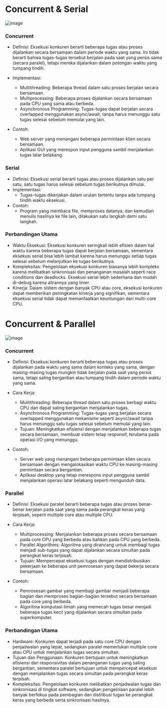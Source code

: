 # Concurrent & Serial

![image](https://github.com/febiana0/SysOP24-3123521013/assets/148712001/1850b4fb-6d96-44d2-abb8-d262725dc35a)

### Concurrent

- Definisi: Eksekusi konkuren berarti beberapa tugas atau proses dijalankan secara bersamaan dalam periode waktu yang sama. Ini tidak berarti bahwa tugas-tugas tersebut berjalan pada saat yang persis sama (secara paralel), tetapi mereka dijalankan dalam potongan waktu yang tumpang tindih.
- Implementasi:
  
  - Multithreading: Beberapa thread dalam satu proses berjalan secara bersamaan.
  - Multiprocessing: Beberapa proses dijalankan secara bersamaan pada CPU yang sama atau berbeda.
  - Asynchronous Programming: Tugas-tugas dapat berjalan secara overlapped menggunakan async/await, tanpa harus menunggu satu tugas selesai sebelum memulai yang lain.
- Contoh:
  - Web server yang menangani beberapa permintaan klien secara bersamaan.
  - Aplikasi GUI yang merespon input pengguna sambil menjalankan tugas latar belakang.

### Serial
- Definisi: Eksekusi serial berarti tugas atau proses dijalankan satu per satu, satu tugas harus selesai sebelum tugas berikutnya dimulai.
- Implementasi:
  - Tugas-tugas dikerjakan dalam urutan tertentu tanpa ada tumpang tindih waktu eksekusi.
- Contoh:
  - Program yang membaca file, memproses datanya, dan kemudian menulis hasilnya ke file lain, dilakukan satu langkah demi satu langkah.

### Perbandingan Utama
- Waktu Eksekusi: Eksekusi konkuren seringkali lebih efisien dalam hal waktu karena beberapa tugas dapat berjalan bersamaan, sementara eksekusi serial bisa lebih lambat karena harus menunggu setiap tugas selesai sebelum melanjutkan ke tugas berikutnya.
- Kompleksitas: Pengelolaan eksekusi konkuren biasanya lebih kompleks karena melibatkan sinkronisasi dan penanganan masalah seperti race conditions dan deadlocks. Eksekusi serial lebih sederhana dan mudah di-debug karena alirannya yang linier.
- Kinerja: Dalam sistem dengan banyak CPU atau core, eksekusi konkuren dapat memberikan peningkatan kinerja yang signifikan, sementara eksekusi serial tidak dapat memanfaatkan keuntungan dari multi-core CPU.

# Concurrent & Parallel

![image](https://github.com/febiana0/SysOP24-3123521013/assets/148712001/85cd7591-3418-42e6-81b7-2c27e07402a0)

### Concurrent
- Definisi: Eksekusi konkuren berarti beberapa tugas atau proses dijalankan pada waktu yang sama dalam konteks yang sama, dengan masing-masing tugas mungkin tidak berjalan pada saat yang persis sama, tetapi saling bergantian atau tumpang tindih dalam periode waktu yang sama.
- Cara Kerja:
  - Multithreading: Beberapa thread dalam satu proses berbagi waktu CPU dan dapat saling bergantian menjalankan tugas.
  - Asynchronous Programming: Tugas-tugas yang berjalan secara overlapped menggunakan mekanisme seperti async/await tanpa harus menunggu satu tugas selesai sebelum memulai yang lain.
  - Tujuan: Meningkatkan efisiensi dengan menjalankan beberapa tugas secara bersamaan, membuat sistem tetap responsif, terutama pada operasi I/O yang menunggu.

- Contoh:
  - Server web yang menangani beberapa permintaan klien secara bersamaan dengan mengalokasikan waktu CPU ke masing-masing permintaan secara bergantian.
  - Aplikasi desktop yang tetap merespons input pengguna sambil menjalankan operasi latar belakang seperti mengunduh data.

### Parallel
- Definisi: Eksekusi paralel berarti beberapa tugas atau proses benar-benar berjalan pada saat yang sama pada perangkat keras yang terpisah, seperti multiple core atau multiple CPU.
- Cara Kerja:
  - Multiprocessing: Menjalankan beberapa proses secara bersamaan pada core CPU yang berbeda atau bahkan pada CPU yang berbeda.
  - Parallel Algorithms: Algoritma yang dirancang untuk membagi tugas menjadi sub-tugas yang dapat dijalankan secara simultan pada perangkat keras terpisah.
  - Tujuan: Mempercepat eksekusi tugas dengan mendistribusikan pekerjaan ke beberapa unit pemrosesan yang dapat bekerja secara bersamaan.
    
- Contoh:
  - Pemrosesan gambar yang membagi gambar menjadi beberapa bagian dan memproses bagian-bagian tersebut secara bersamaan pada core yang berbeda.
  - Algoritma komputasi ilmiah yang memecah tugas besar menjadi beberapa tugas kecil yang dijalankan secara simultan pada superkomputer.
 
### Perbandingan Utama
- Hardware: Konkuren dapat terjadi pada satu core CPU dengan penjadwalan yang tepat, sedangkan paralel memerlukan multiple core atau CPU untuk menjalankan tugas secara simultan.
- Tujuan dan Penggunaan: Konkuren bertujuan untuk meningkatkan efisiensi dan responsivitas dalam penanganan tugas yang saling bergantian, sementara paralel bertujuan untuk mempercepat eksekusi dengan menjalankan tugas secara simultan pada perangkat keras terpisah.
- Kompleksitas: Pengelolaan konkuren melibatkan penjadwalan tugas dan sinkronisasi di tingkat software, sedangkan pengelolaan paralel lebih banyak berfokus pada pembagian dan distribusi tugas ke perangkat keras yang berbeda serta sinkronisasi hasilnya.
